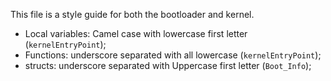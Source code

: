 This file is a style guide for both the bootloader and kernel.

* Local variables: Camel case with lowercase first letter (`kernelEntryPoint`);
* Functions: underscore separated with all lowercase (`kernelEntryPoint`);
* structs: underscore separated with Uppercase first letter (`Boot_Info`);
